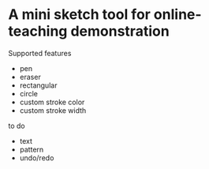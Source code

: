 # A mini sketch tool for online-teaching demonstration

Supported features

- pen
- eraser
- rectangular
- circle
- custom stroke color
- custom stroke width

to do

- text
- pattern
- undo/redo
